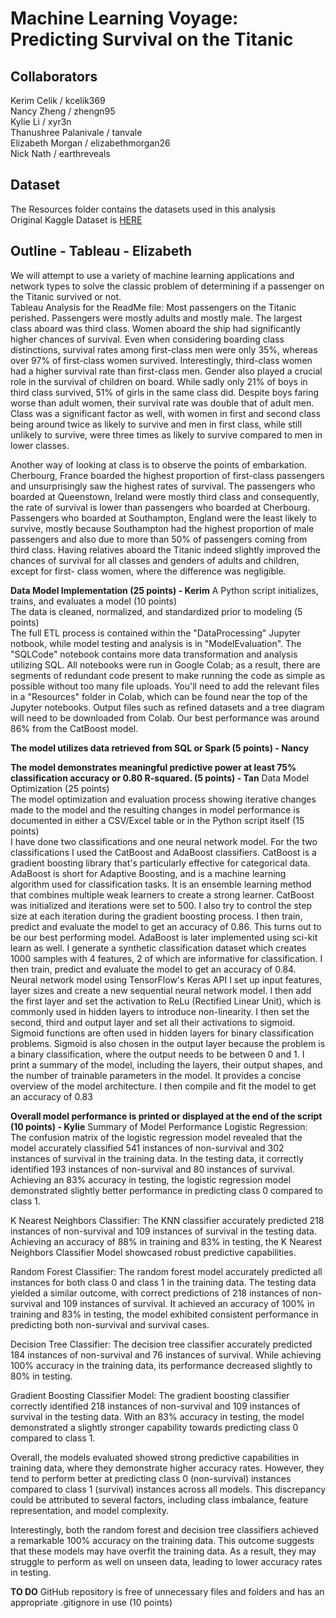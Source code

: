 # Machine Learning Voyage: Predicting Survival on the Titanic
## Collaborators
Kerim Celik / kcelik369  
Nancy Zheng / zhengn95  
Kylie Li / xyr3n  
Thanushree Palanivale / tanvale  
Elizabeth Morgan / elizabethmorgan26  
Nick Nath / earthreveals  

## Dataset
The Resources folder contains the datasets used in this analysis  
Original Kaggle Dataset is [HERE](https://www.kaggle.com/competitions/titanic)

## Outline - Tableau - Elizabeth
We will attempt to use a variety of machine learning applications and network types to solve the classic problem of determining if a passenger on the Titanic survived or not.  
Tableau Analysis for the ReadMe file:
Most passengers on the Titanic perished.
Passengers were mostly adults and mostly male. The largest class aboard 
was third class.
Women aboard the ship had significantly higher chances of survival. Even 
when considering boarding class distinctions, survival rates among first-class
men were only 35%, whereas over 97% of first-class women survived. 
Interestingly, third-class women had a higher survival rate than first-class 
men.
Gender also played a crucial role in the survival of children on board. While 
sadly only 21% of boys in third class survived, 51% of girls in the same class 
did. Despite boys faring worse than adult women, their survival rate was 
double that of adult men.
Class was a significant factor as well, with women in first and second class 
being around twice as likely to survive and men in first class, while still 
unlikely to survive, were three times as likely to survive compared to men in 
lower classes.
 
Another way of looking at class is to observe the points of embarkation. 
Cherbourg, France boarded the highest proportion of first-class passengers 
and unsurprisingly saw the highest rates of survival. The passengers who 
boarded at Queenstown, Ireland were mostly third class and consequently, 
the rate of survival is lower than passengers who boarded at Cherbourg. 
Passengers who boarded at Southampton, England were the least likely to 
survive, mostly because Southampton had the highest proportion of male 
passengers and also due to more than 50% of passengers coming from third 
class.
Having relatives aboard the Titanic indeed slightly improved the chances of 
survival for all classes and genders of adults and children, except for first-
class women, where the difference was negligible.

**Data Model Implementation (25 points) - Kerim**
A Python script initializes, trains, and evaluates a model (10 points)  
The data is cleaned, normalized, and standardized prior to modeling (5 points)  
The full ETL process is contained within the "DataProcessing" Jupyter notbook, while model testing and analysis is in "ModelEvaluation". The "SQLCode" notebook contains more data transformation and analysis utilizing SQL.
All notebooks were run in Google Colab; as a result, there are segments of redundant code present to make running the code as simple as possible without too many file uploads. You'll need to add the relevant files in a "Resources" folder in Colab, which can be found near the top of the Jupyter notebooks. Output files such as refined datasets and a tree diagram will need to be downloaded from Colab.
Our best performance was around 86% from the CatBoost model.

**The model utilizes data retrieved from SQL or Spark (5 points) - Nancy**

**The model demonstrates meaningful predictive power at least 75% classification accuracy or 0.80 R-squared. (5 points) - Tan**
Data Model Optimization (25 points)  
The model optimization and evaluation process showing iterative changes made to the model and the resulting changes in model performance is documented in either a CSV/Excel table or in the Python script itself (15 points)  
I have done two classifications and one neural network model.
For the two classifications I used the CatBoost and AdaBoost classifiers. CatBoost is 
a gradient boosting library that's particularly effective for categorical data. 
AdaBoost is short for Adaptive Boosting, and is a machine learning algorithm used 
for classification tasks. It is an ensemble learning method that combines multiple 
weak learners to create a strong learner.
CatBoost was initialized and iterations were set to 500. I also try to control the step
size at each iteration during the gradient boosting process. I then train, predict and 
evaluate the model to get an accuracy of 0.86. This turns out to be our best 
performing model.
AdaBoost is later implemented using sci-kit learn as well.    I generate a synthetic 
classification dataset which creates 1000 samples with 4 features, 2 of which are 
informative for classification. I then train, predict and evaluate the model to get an 
accuracy of 0.84.
Neural network model using TensorFlow's Keras API
I set up input features, layer sizes and create a new sequential neural network 
model.
I then add the first layer and set the activation to ReLu (Rectified Linear Unit), which
is commonly used in hidden layers to introduce non-linearity. I then set the second, 
third and output layer and set all their activations to sigmoid. Sigmoid functions are 
often used in hidden layers for binary classification problems. Sigmoid is also 
chosen in the output layer because the problem is a binary classification, where the 
output needs to be between 0 and 1.
I print a summary of the model, including the layers, their output shapes, and the 
number of trainable parameters in the model. It provides a concise overview of the 
model architecture.
I then compile and fit the model to get an accuracy of 0.83

**Overall model performance is printed or displayed at the end of the script (10 points) - Kylie**
Summary of Model Performance
Logistic Regression:
The confusion matrix of the logistic regression model revealed that the model accurately classified 541 instances of non-survival and 302 instances of survival in the training data.
In the testing data, it correctly identified 193 instances of non-survival and 80 instances of survival.
Achieving an 83% accuracy in testing, the logistic regression model demonstrated slightly better performance in predicting class 0 compared to class 1.

K Nearest Neighbors Classifier:
The KNN classifier accurately predicted 218 instances of non-survival and 109 instances of survival in the testing data.
Achieving an accuracy of 88% in training and 83% in testing, the K Nearest Neighbors Classifier Model showcased robust predictive capabilities.

Random Forest Classifier:
The random forest model accurately predicted all instances for both class 0 and class 1 in the training data. The testing data yielded a similar outcome, with correct predictions of 218 instances of non-survival and 109 instances of survival.
It achieved an accuracy of 100% in training and 83% in testing, the model exhibited consistent performance in predicting both non-survival and survival cases.

Decision Tree Classifier:
The decision tree classifier accurately predicted 184 instances of non-survival and 76 instances of survival. 
While achieving 100% accuracy in the training data, its performance decreased slightly to 80% in testing.

Gradient Boosting Classifier Model:
The gradient boosting classifier correctly identified 218 instances of non-survival and 109 instances of survival in the testing data.
With an 83% accuracy in testing, the model demonstrated a slightly stronger capability towards predicting class 0 compared to class 1.

Overall, the models evaluated showed strong predictive capabilities in training data, where they demonstrate higher accuracy rates. However, they tend to perform better at predicting class 0 (non-survival) instances compared to class 1 (survival) instances across all models. This discrepancy could be attributed to several factors, including class imbalance, feature representation, and model complexity.

Interestingly, both the random forest and decision tree classifiers achieved a remarkable 100% accuracy on the training data. This outcome suggests that these models may have overfit the training data. As a result, they may struggle to perform as well on unseen data, leading to lower accuracy rates in testing.


**TO DO**
GitHub repository is free of unnecessary files and folders and has an appropriate .gitignore in use (10 points)  
